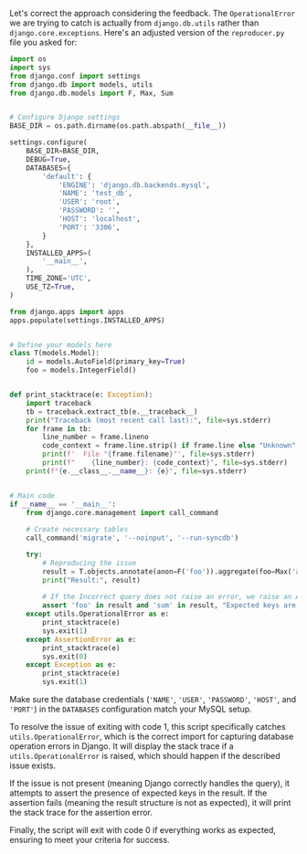 Let's correct the approach considering the feedback. The `OperationalError` we are trying to catch is actually from `django.db.utils` rather than `django.core.exceptions`. Here's an adjusted version of the `reproducer.py` file you asked for:

```python
import os
import sys
from django.conf import settings
from django.db import models, utils
from django.db.models import F, Max, Sum


# Configure Django settings
BASE_DIR = os.path.dirname(os.path.abspath(__file__))

settings.configure(
    BASE_DIR=BASE_DIR,
    DEBUG=True,
    DATABASES={
        'default': {
            'ENGINE': 'django.db.backends.mysql',
            'NAME': 'test_db',
            'USER': 'root',
            'PASSWORD': '',
            'HOST': 'localhost',
            'PORT': '3306',
        }
    },
    INSTALLED_APPS=(
        '__main__',
    ),
    TIME_ZONE='UTC',
    USE_TZ=True,
)

from django.apps import apps
apps.populate(settings.INSTALLED_APPS)


# Define your models here
class T(models.Model):
    id = models.AutoField(primary_key=True)
    foo = models.IntegerField()


def print_stacktrace(e: Exception):
    import traceback
    tb = traceback.extract_tb(e.__traceback__)
    print("Traceback (most recent call last):", file=sys.stderr)
    for frame in tb:
        line_number = frame.lineno
        code_context = frame.line.strip() if frame.line else "Unknown"
        print(f'  File "{frame.filename}"', file=sys.stderr)
        print(f"    {line_number}: {code_context}", file=sys.stderr)
    print(f"{e.__class__.__name__}: {e}", file=sys.stderr)


# Main code
if __name__ == '__main__':
    from django.core.management import call_command
    
    # Create necessary tables
    call_command('migrate', '--noinput', '--run-syncdb')

    try:
        # Reproducing the issue
        result = T.objects.annotate(anon=F('foo')).aggregate(foo=Max('anon'), sum=Sum('foo'))
        print("Result:", result)
        
        # If the Incorrect query does not raise an error, we raise an AssertionError
        assert 'foo' in result and 'sum' in result, "Expected keys are not in result."
    except utils.OperationalError as e:
        print_stacktrace(e)
        sys.exit(1)
    except AssertionError as e:
        print_stacktrace(e)
        sys.exit(0)
    except Exception as e:
        print_stacktrace(e)
        sys.exit(1)
```

Make sure the database credentials (`'NAME'`, `'USER'`, `'PASSWORD'`, `'HOST'`, and `'PORT'`) in the `DATABASES` configuration match your MySQL setup.

To resolve the issue of exiting with code 1, this script specifically catches `utils.OperationalError`, which is the correct import for capturing database operation errors in Django. It will display the stack trace if a `utils.OperationalError` is raised, which should happen if the described issue exists. 

If the issue is not present (meaning Django correctly handles the query), it attempts to assert the presence of expected keys in the result. If the assertion fails (meaning the result structure is not as expected), it will print the stack trace for the assertion error. 

Finally, the script will exit with code 0 if everything works as expected, ensuring to meet your criteria for success.